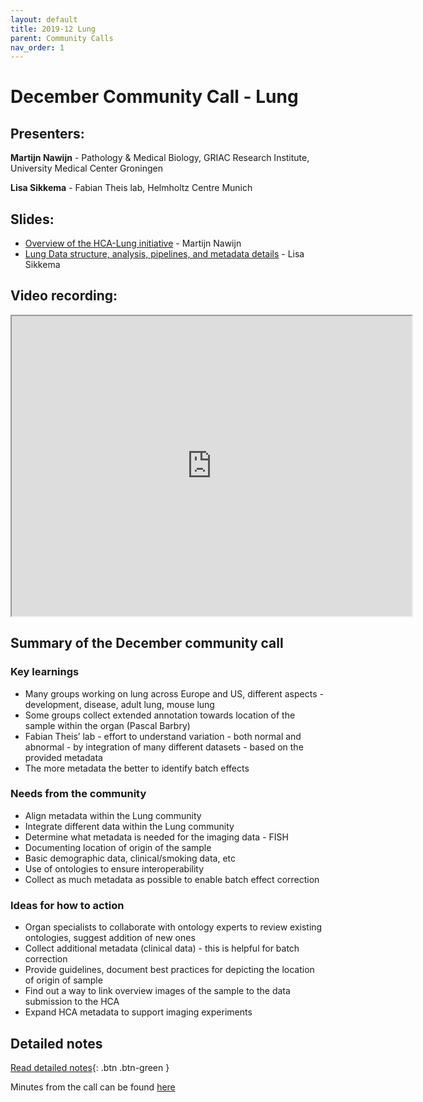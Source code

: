 ```yaml
---
layout: default
title: 2019-12 Lung
parent: Community Calls
nav_order: 1
---
```


# December Community Call - Lung

## Presenters:

**Martijn Nawijn** - Pathology & Medical Biology, GRIAC Research Institute, University Medical Center Groningen

**Lisa Sikkema** - Fabian Theis lab, Helmholtz Centre Munich

## Slides:
- [Overview of the HCA-Lung initiative](https://drive.google.com/open?id=1l4dpYCv92dML0ZFQVEqByeq00xm0npPZ) - Martijn Nawijn
- [Lung Data structure, analysis, pipelines, and metadata details](https://drive.google.com/open?id=1yEvCujuBUnWoLMU2NyR7NgLqmo-GNmBp) - Lisa Sikkema

## Video recording:
<iframe src="https://drive.google.com/file/d/1C9GS2V24vvDHr8BefJre1YHwBMQV6K3o/preview" width="640" height="480"></iframe>

## Summary of the December community call

### Key learnings

- Many groups working on lung across Europe and US, different aspects - development, disease, adult lung, mouse lung
- Some groups collect extended annotation towards location of the sample within the organ (Pascal Barbry)
- Fabian Theis’ lab - effort to understand variation - both normal and abnormal - by integration of many different datasets - based on the provided metadata
- The more metadata the better to identify batch effects

### Needs from the community
- Align metadata within the Lung community
- Integrate different data within the Lung community
- Determine what metadata is needed for the imaging data - FISH
- Documenting location of origin of the sample 
- Basic demographic data, clinical/smoking data, etc
- Use of ontologies to ensure interoperability
- Collect as much metadata as possible to enable batch effect correction
  
### Ideas for how to action
- Organ specialists to collaborate with ontology experts to review existing ontologies, suggest addition of new ones
- Collect additional metadata (clinical data) - this is helpful for batch correction
- Provide guidelines, document best practices for depicting the location of origin of sample
- Find out a way to link overview images of the sample to the data submission to the HCA
- Expand HCA metadata to support imaging experiments 

## Detailed notes

[<i class="fab fa-readme"></i> Read detailed notes](https://docs.google.com/document/d/1y8444-0nn-0CxoPRNDUTbAPc8xfZmd8d8Xtz7PYyJYM/edit#){: .btn .btn-green }

Minutes from the call can be found [here](https://docs.google.com/document/d/1y8444-0nn-0CxoPRNDUTbAPc8xfZmd8d8Xtz7PYyJYM/edit#)

